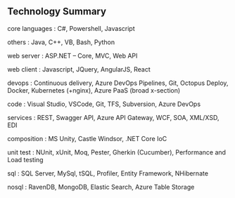## Technology Summary

core languages
:   C#, Powershell, Javascript

others
:   Java, C++, VB, Bash, Python

web server
:   ASP.NET – Core, MVC, Web API

web client
:   Javascript, JQuery, AngularJS, React

devops
:   Continuous delivery, Azure DevOps Pipelines, Git, Octopus Deploy, Docker, Kubernetes (+nginx), Azure PaaS (broad x-section)

code
:   Visual Studio, VSCode, Git, TFS, Subversion, Azure DevOps

services
:   REST, Swagger API, Azure API Gateway, WCF, SOA, XML/XSD, EDI

composition
:   MS Unity, Castle Windsor, .NET Core IoC

unit test
:   NUnit, xUnit, Moq, Pester, Gherkin (Cucumber), Performance and Load testing

sql
:   SQL Server, MySql, tSQL, Profiler, Entity Framework, NHibernate

nosql 
:   RavenDB, MongoDB, Elastic Search, Azure Table Storage
